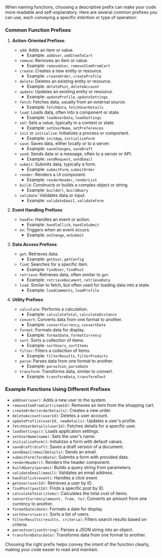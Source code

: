 When naming functions, choosing a descriptive prefix can make your code more readable and self-explanatory. Here are several common prefixes you can use, each conveying a specific intention or type of operation:

### Common Function Prefixes

1. **Action-Oriented Prefixes**:
   - `add`: Adds an item or value.
     - Example: `addUser`, `addItemToCart`
   - `remove`: Removes an item or value.
     - Example: `removeUser`, `removeItemFromCart`
   - `create`: Creates a new entity or resource.
     - Example: `createOrder`, `createProfile`
   - `delete`: Deletes an existing entity or resource.
     - Example: `deletePost`, `deleteAccount`
   - `update`: Updates an existing entity or resource.
     - Example: `updateProfile`, `updateSettings`
   - `fetch`: Fetches data, usually from an external source.
     - Example: `fetchData`, `fetchUserDetails`
   - `load`: Loads data, often into a component or state.
     - Example: `loadUserData`, `loadSettings`
   - `set`: Sets a value, typically in a context or state.
     - Example: `setUserName`, `setPreferences`
   - `init` or `initialize`: Initializes a process or component.
     - Example: `initApp`, `initializeForm`
   - `save`: Saves data, either locally or to a server.
     - Example: `saveChanges`, `saveDraft`
   - `send`: Sends data or a message, often to a server or API.
     - Example: `sendRequest`, `sendEmail`
   - `submit`: Submits data, typically a form.
     - Example: `submitForm`, `submitOrder`
   - `render`: Renders a UI component.
     - Example: `renderHeader`, `renderList`
   - `build`: Constructs or builds a complex object or string.
     - Example: `buildUrl`, `buildQuery`
   - `validate`: Validates data or input.
     - Example: `validateEmail`, `validateForm`

2. **Event Handling Prefixes**:
   - `handle`: Handles an event or action.
     - Example: `handleClick`, `handleSubmit`
   - `on`: Triggers when an event occurs.
     - Example: `onChange`, `onSubmit`

3. **Data Access Prefixes**:
   - `get`: Retrieves data.
     - Example: `getUser`, `getConfig`
   - `find`: Searches for a specific item.
     - Example: `findUser`, `findPost`
   - `retrieve`: Retrieves data, often similar to `get`.
     - Example: `retrieveDocument`, `retrieveData`
   - `load`: Similar to fetch, but often used for loading data into a state.
     - Example: `loadComments`, `loadProfile`

4. **Utility Prefixes**:
   - `calculate`: Performs a calculation.
     - Example: `calculateTotal`, `calculateDistance`
   - `convert`: Converts data from one format to another.
     - Example: `convertCurrency`, `convertDate`
   - `format`: Formats data for display.
     - Example: `formatDate`, `formatCurrency`
   - `sort`: Sorts a collection of items.
     - Example: `sortUsers`, `sortItems`
   - `filter`: Filters a collection of items.
     - Example: `filterResults`, `filterProducts`
   - `parse`: Parses data from one format to another.
     - Example: `parseJson`, `parseDate`
   - `transform`: Transforms data, similar to convert.
     - Example: `transformData`, `transformText`

### Example Functions Using Different Prefixes

- `addUser(user)`: Adds a new user to the system.
- `removeItemFromCart(itemId)`: Removes an item from the shopping cart.
- `createOrder(orderDetails)`: Creates a new order.
- `deleteAccount(userId)`: Deletes a user account.
- `updateProfile(userId, newDetails)`: Updates a user's profile.
- `fetchUserDetails(userId)`: Fetches details for a specific user.
- `loadSettings()`: Loads application settings.
- `setUserName(name)`: Sets the user's name.
- `initializeForm()`: Initializes a form with default values.
- `saveDraft(draft)`: Saves a draft version of a document.
- `sendEmail(emailDetails)`: Sends an email.
- `submitForm(formData)`: Submits a form with provided data.
- `renderHeader()`: Renders the header component.
- `buildQuery(params)`: Builds a query string from parameters.
- `validateEmail(email)`: Validates an email address.
- `handleClick(event)`: Handles a click event.
- `getUser(userId)`: Retrieves a user by ID.
- `findPost(postId)`: Finds a specific post by ID.
- `calculateTotal(items)`: Calculates the total cost of items.
- `convertCurrency(amount, from, to)`: Converts an amount from one currency to another.
- `formatDate(date)`: Formats a date for display.
- `sortUsers(users)`: Sorts a list of users.
- `filterResults(results, criteria)`: Filters search results based on criteria.
- `parseJson(jsonString)`: Parses a JSON string into an object.
- `transformData(data)`: Transforms data from one format to another.

Choosing the right prefix helps convey the intent of the function clearly, making your code easier to read and maintain.